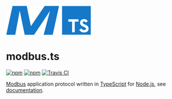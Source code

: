 ![logo](docs-src/logo.png)

# modbus.ts

[![npm](https://img.shields.io/npm/v/modbus.ts.svg?style=flat-square)](https://www.npmjs.com/package/modbus.ts)
[![npm](https://img.shields.io/npm/l/modbus.ts.svg?style=flat-square)](https://github.com/mojzu/modbus.ts/blob/master/LICENCE)
[![Travis CI](https://img.shields.io/travis/mojzu/modbus.ts.svg?style=flat-square)](https://travis-ci.org/mojzu/modbus.ts)

[Modbus](http://www.modbus.org/) application protocol written in [TypeScript](https://www.typescriptlang.org/) for [Node.js](https://nodejs.org/en/), see [documentation](https://mojzu.net/modbus.ts/).
